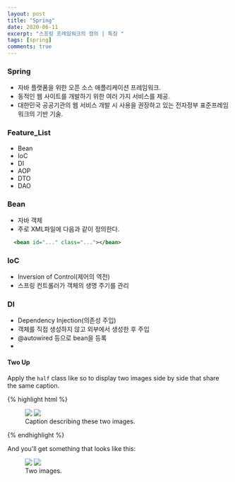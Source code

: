 ```yaml
---
layout: post
title: "Spring"
date: 2020-06-11
excerpt: "스프링 프레임워크의 정의 | 특징 "
tags: [spring]
comments: true
---
```


### Spring

 - 자바 플랫폼을 위한 오픈 소스 애플리케이션 프레임워크.
 - 동적인 웹 사이트를 개발하기 위한 여러 가지 서비스를 제공.
 - 대한민국 공공기관의 웹 서비스 개발 시 사용을 권장하고 있는 전자정부 표준프레임워크의 기반 기술.

### Feature_List

 * Bean
 * IoC
 * DI
 * AOP
 * DTO
 * DAO

### Bean
  - 자바 객체
  - 주로 XML파일에 다음과 같이 정의한다.
  
```xml
  <bean id="..." class="..."></bean>
```
  
### IoC
  - Inversion of Control(제어의 역전)
  - 스프링 컨트롤러가 객체의 생명 주기를 관리
  
### DI
  - Dependency Injection(의존성 주입)
  - 객체를 직접 생성하지 않고 외부에서 생성한 후 주입
  - @autowired 등으로 bean을 등록
  - 
#### Two Up

Apply the `half` class like so to display two images side by side that share the same caption.

{% highlight html %}
<figure class="half">
    <a href="/images/image-filename-1-large.jpg"><img src="/images/image-filename-1.jpg"></a>
    <a href="/images/image-filename-2-large.jpg"><img src="/images/image-filename-2.jpg"></a>
    <figcaption>Caption describing these two images.</figcaption>
</figure>
{% endhighlight %}

And you'll get something that looks like this:

<figure class="half">
	<a href="http://placehold.it/1200x600.JPG"><img src="http://placehold.it/600x300.jpg"></a>
	<a href="http://placehold.it/1200x600.jpeg"><img src="http://placehold.it/600x300.jpg"></a>
	<figcaption>Two images.</figcaption>
</figure>

